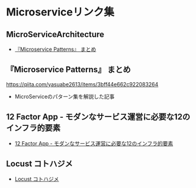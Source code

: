 # Microserviceリンク集

## MicroServiceArchitecture
* [『Microservice Patterns』 まとめ](#microservice-patterns-まとめ)

## 『Microservice Patterns』 まとめ
https://qiita.com/yasuabe2613/items/3bff44e662c922083264

- MicroServiceのパターン集を解説した記事

## 12 Factor App - モダンなサービス運営に必要な12のインフラ的要素
- [12 Factor App - モダンなサービス運営に必要な12のインフラ的要素](https://qiita.com/awakia/items/04135ea89be787be1cfc)

## Locust コトハジメ
- [Locust コトハジメ](https://qiita.com/yamionp/items/17ffcc465272ad83c490)

